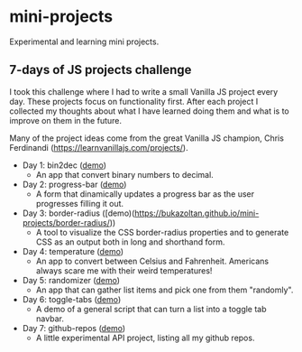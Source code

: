 # mini-projects
Experimental and learning mini projects.

## 7-days of JS projects challenge
I took this challenge where I had to write a small Vanilla JS project every day. These projects focus on functionality first. After each project I collected my thoughts about what I have learned doing them and what is to improve on them in the future.

Many of the project ideas come from the great Vanilla JS champion, Chris Ferdinandi (https://learnvanillajs.com/projects/).

* Day 1: bin2dec ([demo](https://bukazoltan.github.io/mini-projects/bin2dec/))
  * An app that convert binary numbers to decimal.
* Day 2: progress-bar ([demo](https://bukazoltan.github.io/mini-projects/progress-bar/))
  * A form that dinamically updates a progress bar as the user progresses filling it out.
* Day 3: border-radius ([demo)(https://bukazoltan.github.io/mini-projects/border-radius/))
  * A tool to visualize the CSS border-radius properties and to generate CSS as an output both in long and shorthand form.
* Day 4: temperature ([demo](https://bukazoltan.github.io/mini-projects/temperature/))
  * An app to convert between Celsius and Fahrenheit. Americans always scare me with their weird temperatures!
* Day 5: randomizer ([demo](https://bukazoltan.github.io/mini-projects/randomizer/))
  * An app that can gather list items and pick one from them "randomly".
* Day 6: toggle-tabs ([demo](https://bukazoltan.github.io/mini-projects/toggle-tabs/))
  * A demo of a general script that can turn a list into a toggle tab navbar.
* Day 7: github-repos ([demo](https://bukazoltan.github.io/mini-projects/github-repos/))
  * A little experimental API project, listing all my github repos.
